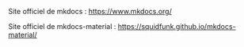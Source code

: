 Site officiel de mkdocs : https://www.mkdocs.org/

Site officiel de mkdocs-material : https://squidfunk.github.io/mkdocs-material/

